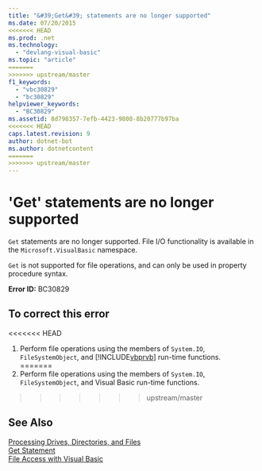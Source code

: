 ```yaml
---
title: "&#39;Get&#39; statements are no longer supported"
ms.date: 07/20/2015
<<<<<<< HEAD
ms.prod: .net
ms.technology: 
  - "devlang-visual-basic"
ms.topic: "article"
=======
>>>>>>> upstream/master
f1_keywords: 
  - "vbc30829"
  - "bc30829"
helpviewer_keywords: 
  - "BC30829"
ms.assetid: 8d798357-7efb-4423-9808-8b20777b97ba
<<<<<<< HEAD
caps.latest.revision: 9
author: dotnet-bot
ms.author: dotnetcontent
=======
>>>>>>> upstream/master
---
```

# &#39;Get&#39; statements are no longer supported
`Get` statements are no longer supported. File I/O functionality is available in the `Microsoft.VisualBasic` namespace.  
  
 `Get` is not supported for file operations, and can only be used in property procedure syntax.  
  
 **Error ID:** BC30829  
  
## To correct this error  
  
<<<<<<< HEAD
1.  Perform file operations using the members of `System.IO`, `FileSystemObject`, and [!INCLUDE[vbprvb](~/includes/vbprvb-md.md)] run-time functions.  
=======
1.  Perform file operations using the members of `System.IO`, `FileSystemObject`, and Visual Basic run-time functions.  
>>>>>>> upstream/master
  
## See Also  
 [Processing Drives, Directories, and Files](../../visual-basic/developing-apps/programming/drives-directories-files/processing.md)  
 [Get Statement](../../visual-basic/language-reference/statements/get-statement.md)  
 [File Access with Visual Basic](../../visual-basic/developing-apps/programming/drives-directories-files/file-access.md)
